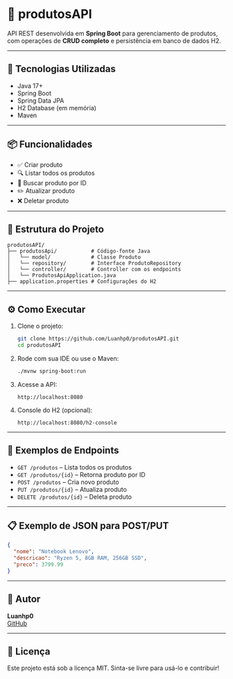 
# 🛒 produtosAPI

API REST desenvolvida em **Spring Boot** para gerenciamento de produtos, com operações de **CRUD completo** e persistência em banco de dados H2.

---

## 🚀 Tecnologias Utilizadas

- Java 17+
- Spring Boot
- Spring Data JPA
- H2 Database (em memória)
- Maven

---

## 📦 Funcionalidades

- ✅ Criar produto
- 🔍 Listar todos os produtos
- 📄 Buscar produto por ID
- ✏️ Atualizar produto
- ❌ Deletar produto

---

## 📁 Estrutura do Projeto

```
produtosAPI/
├── produtosApi/           # Código-fonte Java
│   └── model/             # Classe Produto
│   └── repository/        # Interface ProdutoRepository
│   └── controller/        # Controller com os endpoints
│   └── ProdutosApiApplication.java
├── application.properties # Configurações do H2
```

---

## ⚙️ Como Executar

1. Clone o projeto:
   ```bash
   git clone https://github.com/Luanhp0/produtosAPI.git
   cd produtosAPI
   ```

2. Rode com sua IDE ou use o Maven:
   ```bash
   ./mvnw spring-boot:run
   ```

3. Acesse a API:
   ```
   http://localhost:8080
   ```

4. Console do H2 (opcional):
   ```
   http://localhost:8080/h2-console
   ```

---

## 📌 Exemplos de Endpoints

- `GET /produtos` – Lista todos os produtos  
- `GET /produtos/{id}` – Retorna produto por ID  
- `POST /produtos` – Cria novo produto  
- `PUT /produtos/{id}` – Atualiza produto  
- `DELETE /produtos/{id}` – Deleta produto  

---

## 📋 Exemplo de JSON para POST/PUT

```json
{
  "nome": "Notebook Lenovo",
  "descricao": "Ryzen 5, 8GB RAM, 256GB SSD",
  "preco": 3799.99
}
```

---

## 🧠 Autor

**Luanhp0**  
[GitHub](https://github.com/Luanhp0)

---

## 📝 Licença

Este projeto está sob a licença MIT. Sinta-se livre para usá-lo e contribuir!
